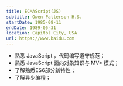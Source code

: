 ```yaml
---
title: ECMAScript(JS)
subtitle: Owen Patterson H.S.
startDate: 1985-08-11
endDate: 1989-05-31
location: Capitol City, USA
url: https://www.baidu.com
---
```


<ul>
  <li>熟悉 JavaScript ，代码编写遵守规范；</li>
  <li>熟悉 JavaScript 面向对象知识与 MV* 模式；</li>
  <li>了解熟悉ES6部分新特性；</li>
  <li>了解异步编程；</li>
</ul>
